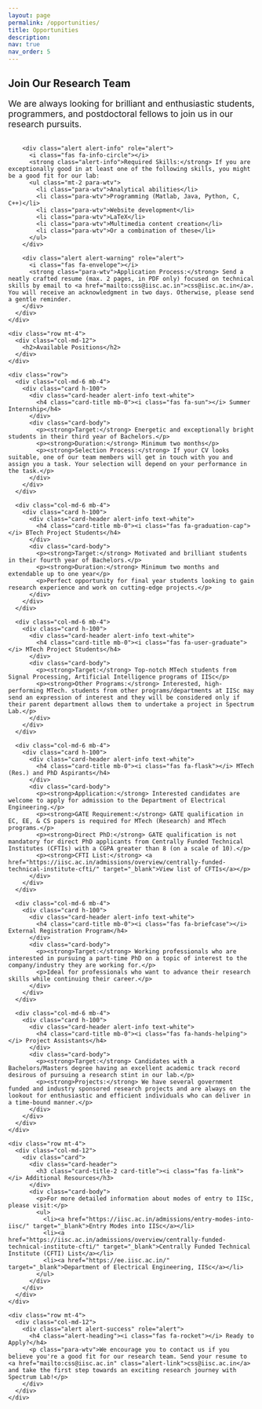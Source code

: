 ```yaml
---
layout: page
permalink: /opportunities/
title: Opportunities
description:
nav: true
nav_order: 5
---
```


<div class="opportunities">
  <div class="container">
    <div class="row">
      <div class="col-md-12">
        <h2>Join Our Research Team</h2>
        <p class="lead">We are always looking for brilliant and enthusiastic students, programmers, and postdoctoral fellows to join us in our research pursuits.</p>
        
        <div class="alert alert-info" role="alert">
          <i class="fas fa-info-circle"></i> 
          <strong class="alert-info">Required Skills:</strong> If you are exceptionally good in at least one of the following skills, you might be a good fit for our lab:
          <ul class="mt-2 para-wtv">
            <li class="para-wtv">Analytical abilities</li>
            <li class="para-wtv">Programming (Matlab, Java, Python, C, C++)</li>
            <li class="para-wtv">Website development</li>
            <li class="para-wtv">LaTeX</li>
            <li class="para-wtv">Multimedia content creation</li>
            <li class="para-wtv">Or a combination of these</li>
          </ul>
        </div>

        <div class="alert alert-warning" role="alert">
          <i class="fas fa-envelope"></i>
          <strong class="para-wtv">Application Process:</strong> Send a neatly crafted resume (max. 2 pages, in PDF only) focused on technical skills by email to <a href="mailto:css@iisc.ac.in">css@iisc.ac.in</a>. You will receive an acknowledgment in two days. Otherwise, please send a gentle reminder.
        </div>
      </div>
    </div>

    <div class="row mt-4">
      <div class="col-md-12">
        <h2>Available Positions</h2>
      </div>
    </div>

    <div class="row">
      <div class="col-md-6 mb-4">
        <div class="card h-100">
          <div class="card-header alert-info text-white">
            <h4 class="card-title mb-0"><i class="fas fa-sun"></i> Summer Internship</h4>
          </div>
          <div class="card-body">
            <p><strong>Target:</strong> Energetic and exceptionally bright students in their third year of Bachelors.</p>
            <p><strong>Duration:</strong> Minimum two months</p>
            <p><strong>Selection Process:</strong> If your CV looks suitable, one of our team members will get in touch with you and assign you a task. Your selection will depend on your performance in the task.</p>
          </div>
        </div>
      </div>

      <div class="col-md-6 mb-4">
        <div class="card h-100">
          <div class="card-header alert-info text-white">
            <h4 class="card-title mb-0"><i class="fas fa-graduation-cap"></i> BTech Project Students</h4>
          </div>
          <div class="card-body">
            <p><strong>Target:</strong> Motivated and brilliant students in their fourth year of Bachelors.</p>
            <p><strong>Duration:</strong> Minimum two months and extendable up to one year</p>
            <p>Perfect opportunity for final year students looking to gain research experience and work on cutting-edge projects.</p>
          </div>
        </div>
      </div>

      <div class="col-md-6 mb-4">
        <div class="card h-100">
          <div class="card-header alert-info text-white">
            <h4 class="card-title mb-0"><i class="fas fa-user-graduate"></i> MTech Project Students</h4>
          </div>
          <div class="card-body">
            <p><strong>Target:</strong> Top-notch MTech students from Signal Processing, Artificial Intelligence programs of IISc</p>
            <p><strong>Other Programs:</strong> Interested, high-performing MTech. students from other programs/departments at IISc may send an expression of interest and they will be considered only if their parent department allows them to undertake a project in Spectrum Lab.</p>
          </div>
        </div>
      </div>

      <div class="col-md-6 mb-4">
        <div class="card h-100">
          <div class="card-header alert-info text-white">
            <h4 class="card-title mb-0"><i class="fas fa-flask"></i> MTech (Res.) and PhD Aspirants</h4>
          </div>
          <div class="card-body">
            <p><strong>Application:</strong> Interested candidates are welcome to apply for admission to the Department of Electrical Engineering.</p>
            <p><strong>GATE Requirement:</strong> GATE qualification in EC, EE, & CS papers is required for MTech (Research) and MTech programs.</p>
            <p><strong>Direct PhD:</strong> GATE qualification is not mandatory for direct PhD applicants from Centrally Funded Technical Institutes (CFTIs) with a CGPA greater than 8 (on a scale of 10).</p>
            <p><strong>CFTI List:</strong> <a href="https://iisc.ac.in/admissions/overview/centrally-funded-technical-institute-cfti/" target="_blank">View list of CFTIs</a></p>
          </div>
        </div>
      </div>

      <div class="col-md-6 mb-4">
        <div class="card h-100">
          <div class="card-header alert-info text-white">
            <h4 class="card-title mb-0"><i class="fas fa-briefcase"></i> External Registration Program</h4>
          </div>
          <div class="card-body">
            <p><strong>Target:</strong> Working professionals who are interested in pursuing a part-time PhD on a topic of interest to the company/industry they are working for.</p>
            <p>Ideal for professionals who want to advance their research skills while continuing their career.</p>
          </div>
        </div>
      </div>

      <div class="col-md-6 mb-4">
        <div class="card h-100">
          <div class="card-header alert-info text-white">
            <h4 class="card-title mb-0"><i class="fas fa-hands-helping"></i> Project Assistants</h4>
          </div>
          <div class="card-body">
            <p><strong>Target:</strong> Candidates with a Bachelors/Masters degree having an excellent academic track record desirous of pursuing a research stint in our lab.</p>
            <p><strong>Projects:</strong> We have several government funded and industry sponsored research projects and are always on the lookout for enthusiastic and efficient individuals who can deliver in a time-bound manner.</p>
          </div>
        </div>
      </div>
    </div>

    <div class="row mt-4">
      <div class="col-md-12">
        <div class="card">
          <div class="card-header">
            <h3 class="card-title-2 card-title"><i class="fas fa-link"></i> Additional Resources</h3>
          </div>
          <div class="card-body">
            <p>For more detailed information about modes of entry to IISc, please visit:</p>
            <ul>
              <li><a href="https://iisc.ac.in/admissions/entry-modes-into-iisc/" target="_blank">Entry Modes into IISc</a></li>
              <li><a href="https://iisc.ac.in/admissions/overview/centrally-funded-technical-institute-cfti/" target="_blank">Centrally Funded Technical Institute (CFTI) List</a></li>
              <li><a href="https://ee.iisc.ac.in/" target="_blank">Department of Electrical Engineering, IISc</a></li>
            </ul>
          </div>
        </div>
      </div>
    </div>

    <div class="row mt-4">
      <div class="col-md-12">
        <div class="alert alert-success" role="alert">
          <h4 class="alert-heading"><i class="fas fa-rocket"></i> Ready to Apply?</h4>
          <p class="para-wtv">We encourage you to contact us if you believe you're a good fit for our research team. Send your resume to <a href="mailto:css@iisc.ac.in" class="alert-link">css@iisc.ac.in</a> and take the first step towards an exciting research journey with Spectrum Lab!</p>
        </div>
      </div>
    </div>
  </div>
</div>

<style>
.opportunities .card {
  border: none;
  box-shadow: 0 2px 4px rgba(0,0,0,0.1);
  transition: transform 0.2s;
}

.opportunities .card:hover {
  transform: translateY(-5px);
  box-shadow: 0 4px 8px rgba(0,0,0,0.15);
}

.opportunities .card-header {
  border-bottom: none;
}

.opportunities .alert {
  border-left: 4px solid;
}

.opportunities .alert-info {
  border-left-color: #17a2b8;
}

.opportunities .alert-warning {
  border-left-color: #ffc107;
}

.opportunities .alert-success {
  border-left-color:rgb(99, 178, 118);
}

.opportunities .lead {
  font-size: 1.1rem;
  margin-bottom: 2rem;
}

html[data-theme="dark"] .opportunities .card {
  background-color: var(--global-card-bg-color);
  color: var(--global-text-color);
}

html[data-theme="dark"] .opportunities .card-header {
  color: black !important;
}

html[data-theme="dark"] .card .card-title {
  color: black !important;
}

html[data-theme="dark"] .card .card-title-2 {
  color: white !important;
}

html[data-theme="dark"] .para-wtv {
  color: black !important;
}
</style>
